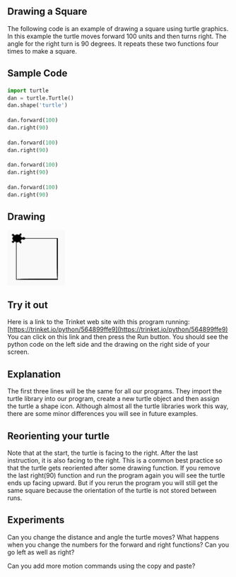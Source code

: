 ## Drawing a Square
The following code is an example of drawing a square using turtle graphics.  In this example the turtle moves forward 100 units and then turns right.  The angle for the right turn is 90 degrees.  It repeats these two functions four times to make a square.

## Sample Code
```python
import turtle
dan = turtle.Turtle()
dan.shape('turtle')

dan.forward(100)
dan.right(90)

dan.forward(100)
dan.right(90)

dan.forward(100)
dan.right(90)

dan.forward(100)
dan.right(90)
```

## Drawing
![](../img/simple-square.png)

## Try it out
Here is a link to the Trinket web site with this program running:
[https://trinket.io/python/564899ffe9](https://trinket.io/python/564899ffe9)
You can click on this link and then press the Run button.  You should see the python code on the left side and the drawing on the right side of your screen.

## Explanation
The first three lines will be the same for all our programs.  They import the turtle library into our program, create a new turtle object and then assign the turtle a shape icon.  Although almost all the turtle libraries work this way, there are some minor differences you will see in future examples.

## Reorienting your turtle
Note that at the start, the turtle is facing to the right.  After the last instruction, it is also facing to the right.  This is a common best practice so that the turtle gets reoriented after some drawing function.  If you remove the last right(90) function and run the program again you will see the turtle ends up facing upward.  But if you rerun the program you will still get the same square because the orientation of the turtle is not stored between runs.

## Experiments
Can you change the distance and angle the turtle moves?  What happens when you change the numbers for the forward and right functions?  Can you go left as well as right?

Can you add more motion commands using the copy and paste?